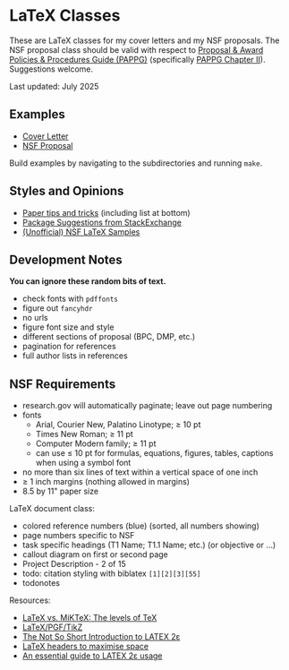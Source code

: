 # LaTeX Classes

These are LaTeX classes for my cover letters and my NSF proposals. The NSF proposal class should be valid with respect to [Proposal & Award Policies & Procedures Guide (PAPPG)](https://www.nsf.gov/policies/pappg/24-1) (specifically [PAPPG Chapter II](https://www.nsf.gov/policies/pappg/24-1/ch-2-proposal-preparation)). Suggestions welcome.

Last updated: July 2025

## Examples

- [Cover Letter](https://github.com/anthonyjclark/latex-classes/blob/master/examples/coverletter/coverletter.pdf)
- [NSF Proposal](https://github.com/anthonyjclark/latex-classes/blob/master/examples/proposal/proposal.pdf)

Build examples by navigating to the subdirectories and running `make`.

## Styles and Opinions

- [Paper tips and tricks](https://github.com/Wookai/paper-tips-and-tricks) (including list at bottom)
- [Package Suggestions from StackExchange](https://tex.stackexchange.com/questions/553/what-packages-do-people-load-by-default-in-latex)
- [(Unofficial) NSF LaTeX Samples](https://github.com/nsf-open/nsf-proposal-latex-samples)

## Development Notes

**You can ignore these random bits of text.**

- check fonts with `pdffonts`
- figure out `fancyhdr`
- no urls
- figure font size and style
- different sections of proposal (BPC, DMP, etc.)
- pagination for references
- full author lists in references

## NSF Requirements

- research.gov will automatically paginate; leave out page numbering
- fonts
  - Arial, Courier New, Palatino Linotype; ≥ 10 pt
  - Times New Roman; ≥ 11 pt
  - Computer Modern family; ≥ 11 pt
  - can use ≤ 10 pt for formulas, equations, figures, tables, captions when using a symbol font
- no more than six lines of text within a vertical space of one inch
- ≥ 1 inch margins (nothing allowed in margins)
- 8.5 by 11" paper size

LaTeX document class:

- colored reference numbers (blue) (sorted, all numbers showing)
- page numbers specific to NSF
- task specific headings (T1   Name; T1.1   Name; etc.) (or objective or ...)
- callout diagram on first or second page
- Project Description - 2 of 15
- todo: citation styling with biblatex `[1][2][3][55]`
- todonotes

Resources:

- [LaTeX vs. MiKTeX: The levels of TeX](https://www.tug.org/levels.html)
- [LaTeX/PGF/TikZ](https://en.wikibooks.org/wiki/LaTeX/PGF/TikZ)
- [The Not So Short Introduction to LATEX 2ε](https://gking.harvard.edu/files/lshort2.pdf)
- [LaTeX headers to maximise space](https://www.math.cmu.edu/~gautam/sj/blog/20130930-tex-margins.html)
- [An essential guide to LATEX 2ε usage](http://mirrors.ibiblio.org/CTAN/info/l2tabu/english/l2tabuen.pdf)
